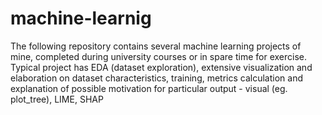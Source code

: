 # machine-learnig

The following repository contains several machine learning projects of mine, completed during university courses or in spare time for exercise. Typical project has 
EDA (dataset exploration), extensive visualization and elaboration on dataset characteristics, training, metrics calculation and explanation of possible motivation
for particular output - visual (eg. plot_tree), LIME, SHAP

